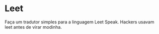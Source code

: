 # Leet
Faça um tradutor simples para a linguagem Leet Speak. Hackers usavam leet antes de virar modinha.

